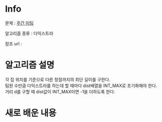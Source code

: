 # Info

  

문제 : [주간 미팅](https://www.acmicpc.net/problem/12834)

알고리즘 종류 : 다익스트라

참조 url :

  

# 알고리즘 설명
각 집 위치를 기준으로 다른 정점까지의 최단 길이를 구한다.  
팀원 수만큼 다익스트라를 하는데 할 때마다 dist배열을 INT_MAX로 초기화해야 한다.  
거리 d를 구할 때 dist값이 INT_MAX이면 -1을 더하도록 한다.

# 새로 배운 내용
